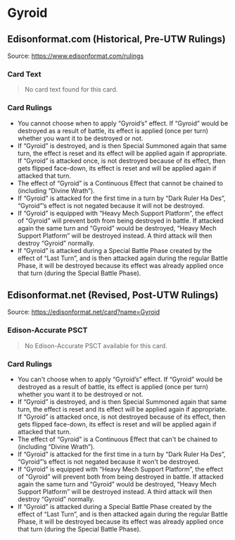 # Gyroid

## Edisonformat.com (Historical, Pre-UTW Rulings)

Source: https://www.edisonformat.com/rulings

### Card Text

> No card text found for this card.

### Card Rulings

*   You cannot choose when to apply “Gyroid’s” effect. If “Gyroid” would be destroyed as a result of battle, its effect is applied (once per turn) whether you want it to be destroyed or not.
*   If “Gyroid” is destroyed, and is then Special Summoned again that same turn, the effect is reset and its effect will be applied again if appropriate. If “Gyroid” is attacked once, is not destroyed because of its effect, then gets flipped face-down, its effect is reset and will be applied again if attacked that turn.
*   The effect of “Gyroid” is a Continuous Effect that cannot be chained to (including “Divine Wrath”).
*   If “Gyroid” is attacked for the first time in a turn by “Dark Ruler Ha Des”, “Gyroid”’s effect is not negated because it will not be destroyed.
*   If “Gyroid” is equipped with “Heavy Mech Support Platform”, the effect of “Gyroid” will prevent both from being destroyed in battle. If attacked again the same turn and “Gyroid” would be destroyed, “Heavy Mech Support Platform” will be destroyed instead. A third attack will then destroy “Gyroid” normally.
*   If “Gyroid” is attacked during a Special Battle Phase created by the effect of “Last Turn”, and is then attacked again during the regular Battle Phase, it will be destroyed because its effect was already applied once that turn (during the Special Battle Phase).

## Edisonformat.net (Revised, Post-UTW Rulings)

Source: https://edisonformat.net/card?name=Gyroid

### Edison-Accurate PSCT

> No Edison-Accurate PSCT available for this card.

### Card Rulings

*   You can't choose when to apply “Gyroid’s” effect. If “Gyroid” would be destroyed as a result of battle, its effect is applied (once per turn) whether you want it to be destroyed or not.
*   If “Gyroid” is destroyed, and is then Special Summoned again that same turn, the effect is reset and its effect will be applied again if appropriate. If “Gyroid” is attacked once, is not destroyed because of its effect, then gets flipped face-down, its effect is reset and will be applied again if attacked that turn.
*   The effect of “Gyroid” is a Continuous Effect that can't be chained to (including “Divine Wrath”).
*   If “Gyroid” is attacked for the first time in a turn by “Dark Ruler Ha Des”, “Gyroid”’s effect is not negated because it won't be destroyed.
*   If “Gyroid” is equipped with “Heavy Mech Support Platform”, the effect of “Gyroid” will prevent both from being destroyed in battle. If attacked again the same turn and “Gyroid” would be destroyed, “Heavy Mech Support Platform” will be destroyed instead. A third attack will then destroy “Gyroid” normally.
*   If “Gyroid” is attacked during a Special Battle Phase created by the effect of “Last Turn”, and is then attacked again during the regular Battle Phase, it will be destroyed because its effect was already applied once that turn (during the Special Battle Phase).
            